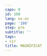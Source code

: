 ```yaml
---
capo: 0
id: 108
lang: es-es
page: '108'
step: pre
subtitle: ''
tags:
- vir
title: MAGNÍFICAT
---
```

